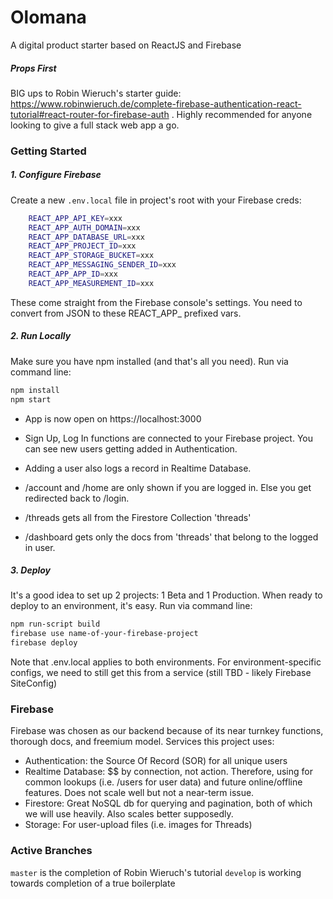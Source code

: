 # Olomana
A digital product starter based on ReactJS and Firebase

##### Props First
BIG ups to Robin Wieruch's starter guide: https://www.robinwieruch.de/complete-firebase-authentication-react-tutorial#react-router-for-firebase-auth .  Highly recommended for anyone looking to give a full stack web app a go.

### Getting Started

##### 1. Configure Firebase

Create a new `.env.local` file in project's root with your Firebase creds:
```bash
	REACT_APP_API_KEY=xxx
	REACT_APP_AUTH_DOMAIN=xxx
	REACT_APP_DATABASE_URL=xxx
	REACT_APP_PROJECT_ID=xxx
	REACT_APP_STORAGE_BUCKET=xxx
	REACT_APP_MESSAGING_SENDER_ID=xxx
	REACT_APP_APP_ID=xxx
	REACT_APP_MEASUREMENT_ID=xxx
```

These come straight from the Firebase console's settings. You need to convert from JSON to these REACT_APP_ prefixed vars.

##### 2. Run Locally

Make sure you have npm installed (and that's all you need).  Run via command line:

```bash
npm install
npm start
```

* App is now open on https://localhost:3000
* Sign Up, Log In functions are connected to your Firebase project.  You can see new users getting added in Authentication.
* Adding a user also logs a record in Realtime Database.


* /account and /home are only shown if you are logged in.  Else you get redirected back to /login.
* /threads gets all from the Firestore Collection 'threads'
* /dashboard gets only the docs from 'threads' that belong to the logged in user.

##### 3. Deploy

It's a good idea to set up 2 projects: 1 Beta and 1 Production.  When ready to deploy to an environment, it's easy.  Run via command line:

```bash
npm run-script build
firebase use name-of-your-firebase-project
firebase deploy
```

Note that .env.local applies to both environments.  For environment-specific configs, we need to still get this from a service (still TBD - likely Firebase SiteConfig)


### Firebase

Firebase was chosen as our backend because of its near turnkey functions, thorough docs, and freemium model.  Services this project uses:


* Authentication: the Source Of Record (SOR) for all unique users
* Realtime Database: $$ by connection, not action.  Therefore, using for common lookups (i.e. /users for user data) and future online/offline features.  Does not scale well but not a near-term issue.
* Firestore: Great NoSQL db for querying and pagination, both of which we will use heavily.  Also scales better supposedly.
* Storage: For user-upload files (i.e. images for Threads)

### Active Branches

`master` is the completion of Robin Wieruch's tutorial
`develop` is working towards completion of a true boilerplate

